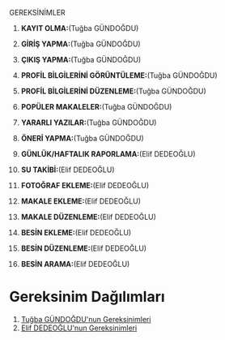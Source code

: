 GEREKSİNİMLER 

1. **KAYIT OLMA:**(Tuğba GÜNDOĞDU)

2. **GİRİŞ YAPMA:**(Tuğba GÜNDOĞDU)

3. **ÇIKIŞ YAPMA:**(Tuğba GÜNDOĞDU)

4. **PROFİL BİLGİLERİNİ GÖRÜNTÜLEME:**(Tuğba GÜNDOĞDU)

5. **PROFİL BİLGİLERİNİ DÜZENLEME:**(Tuğba GÜNDOĞDU)

6. **POPÜLER MAKALELER:**(Tuğba GÜNDOĞDU)

7. **YARARLI YAZILAR:**(Tuğba GÜNDOĞDU)

8. **ÖNERİ YAPMA:**(Tuğba GÜNDOĞDU)

9. **GÜNLÜK/HAFTALIK RAPORLAMA:**(Elif DEDEOĞLU)

10. **SU TAKİBİ:**(Elif DEDEOĞLU)


11. **FOTOĞRAF EKLEME:**(Elif DEDEOĞLU)


12. **MAKALE EKLEME:**(Elif DEDEOĞLU)


13. **MAKALE DÜZENLEME:**(Elif DEDEOĞLU)


14. **BESİN EKLEME:**(Elif DEDEOĞLU)


15. **BESİN DÜZENLEME:**(Elif DEDEOĞLU)
 

16. **BESİN ARAMA:**(Elif DEDEOĞLU)

# Gereksinim Dağılımları
1. [Tuğba GÜNDOĞDU'nun Gereksinimleri](Tuğba_gereksinim_analizleri.md)
2. [Elif DEDEOĞLU'nun Gereksinimleri](Ali-Atabak-Gereksinimle.md)




